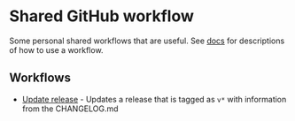# Shared GitHub workflow
Some personal shared workflows that are useful.
See [docs](./docs/) for descriptions of how to use a workflow.

## Workflows
* [Update release](./docs/update-release.md) - Updates a release that is tagged as `v*` with information from the CHANGELOG.md
